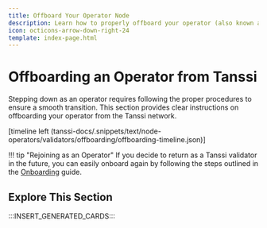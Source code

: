 ```yaml
---
title: Offboard Your Operator Node
description: Learn how to properly offboard your operator (also known as validator), including pausing operations, opting out from the network, and removing yourself from the registry.
icon: octicons-arrow-down-right-24
template: index-page.html
---
```


# Offboarding an Operator from Tanssi

Stepping down as an operator requires following the proper procedures to ensure a smooth transition. This section provides clear instructions on offboarding your operator from the Tanssi network.

[timeline left (tanssi-docs/.snippets/text/node-operators/validators/offboarding/offboarding-timeline.json)]

!!! tip "Rejoining as an Operator"
    If you decide to return as a Tanssi validator in the future, you can easily onboard again by following the steps outlined in the [Onboarding](/node-operators/validators/onboarding/) guide.

## Explore This Section

:::INSERT_GENERATED_CARDS:::
